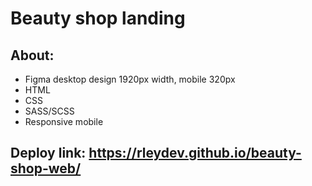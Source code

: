 # Beauty shop landing 
## About:
- Figma desktop design 1920px width, mobile 320px
- HTML
- CSS
- SASS/SCSS
- Responsive mobile

## Deploy link: https://rleydev.github.io/beauty-shop-web/
